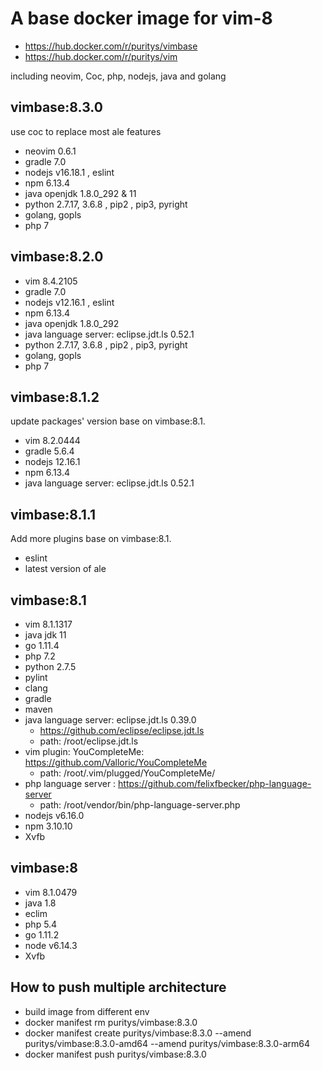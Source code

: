 # A base docker image for vim-8

- https://hub.docker.com/r/puritys/vimbase
- https://hub.docker.com/r/puritys/vim

including neovim, Coc, php, nodejs, java and golang

## vimbase:8.3.0

use coc to replace most ale features
- neovim 0.6.1
- gradle 7.0
- nodejs v16.18.1 , eslint
- npm 6.13.4
- java openjdk 1.8.0_292 & 11
- python 2.7.17, 3.6.8 , pip2 , pip3, pyright
- golang, gopls
- php 7

## vimbase:8.2.0
- vim 8.4.2105
- gradle 7.0
- nodejs v12.16.1 , eslint
- npm 6.13.4
- java openjdk 1.8.0_292
- java language server: eclipse.jdt.ls 0.52.1
- python 2.7.17, 3.6.8 , pip2 , pip3, pyright
- golang, gopls
- php 7


## vimbase:8.1.2

update packages' version base on vimbase:8.1.

- vim 8.2.0444
- gradle 5.6.4
- nodejs 12.16.1
- npm 6.13.4
- java language server: eclipse.jdt.ls 0.52.1

## vimbase:8.1.1

Add more plugins base on vimbase:8.1.

- eslint
- latest version of ale

## vimbase:8.1
- vim 8.1.1317
- java jdk 11
- go 1.11.4
- php 7.2
- python 2.7.5
- pylint
- clang
- gradle
- maven
- java language server: eclipse.jdt.ls 0.39.0
    - https://github.com/eclipse/eclipse.jdt.ls
    - path: /root/eclipse.jdt.ls
- vim plugin: YouCompleteMe: https://github.com/Valloric/YouCompleteMe
    - path: /root/.vim/plugged/YouCompleteMe/
- php language server : https://github.com/felixfbecker/php-language-server
    - path: /root/vendor/bin/php-language-server.php
- nodejs v6.16.0
- npm 3.10.10
- Xvfb

## vimbase:8

- vim 8.1.0479
- java 1.8
- eclim
- php 5.4
- go 1.11.2
- node v6.14.3
- Xvfb

## How to push multiple architecture
- build image from different env
- docker manifest rm puritys/vimbase:8.3.0
- docker manifest create puritys/vimbase:8.3.0 --amend puritys/vimbase:8.3.0-amd64 --amend puritys/vimbase:8.3.0-arm64
- docker manifest push puritys/vimbase:8.3.0
